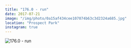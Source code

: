 ```yaml
---
title: "176.0 - run"
date: 2017-07-21
image: "/img/photo/0a15af434cee107074b63c3d2324a685.jpg"
location: "Prospect Park"
instagram: true
---
```


![176.0 - run](/img/photo/0a15af434cee107074b63c3d2324a685.jpg)
